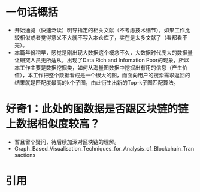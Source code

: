 # 一句话概括
- 开始通览（快速泛读）明导指定的相关文献（不考虑技术细节），如果工作比较相似或者觉得意义不大就不写入本仓库了，实在是太多文献了（看都看不完）。
- 本篇年份稍早，感觉是刚出现大数据这个概念不久，大数据时代庞大的数据量让研究人员无所适从，出现了Data Rich and Infomation Poor的现象，所以本工作主要是数据挖掘类，如何从海量图数据中挖掘出有用的信息（产生价值），本工作把整个数据看成是一个很大的图，而面向用户的搜索需求返回的结果就是匹配度最高的k个子图，由此衍生出新的Top-k子图匹配算法。

# 好奇1：此处的图数据是否跟区块链的链上数据相似度较高？
- 暂且留个疑问，待后续加深对区块链的理解。
- Graph_Based_Visualisation_Techniques_for_Analysis_of_Blockchain_Transactions

# 引用

